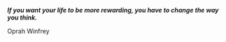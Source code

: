 _**If you want your life to be more rewarding, you have to change the way you think.**_

Oprah Winfrey